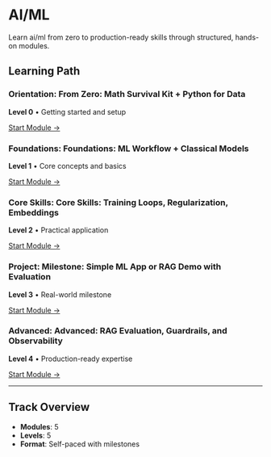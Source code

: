 # AI/ML

Learn ai/ml from zero to production-ready skills through structured, hands-on modules.

## Learning Path

### Orientation: From Zero: Math Survival Kit + Python for Data

**Level 0** • Getting started and setup

[Start Module →](../05-ai-ml/ai-00-math-python.md)

### Foundations: Foundations: ML Workflow + Classical Models

**Level 1** • Core concepts and basics

[Start Module →](../05-ai-ml/ai-01-classical-ml.md)

### Core Skills: Core Skills: Training Loops, Regularization, Embeddings

**Level 2** • Practical application

[Start Module →](../05-ai-ml/ai-02-deeplearning-basics.md)

### Project: Milestone: Simple ML App or RAG Demo with Evaluation

**Level 3** • Real-world milestone

[Start Module →](../05-ai-ml/ai-03-project-mlapp.md)

### Advanced: Advanced: RAG Evaluation, Guardrails, and Observability

**Level 4** • Production-ready expertise

[Start Module →](../05-ai-ml/ai-04-advanced.md)

---

## Track Overview

- **Modules**: 5
- **Levels**: 5
- **Format**: Self-paced with milestones

